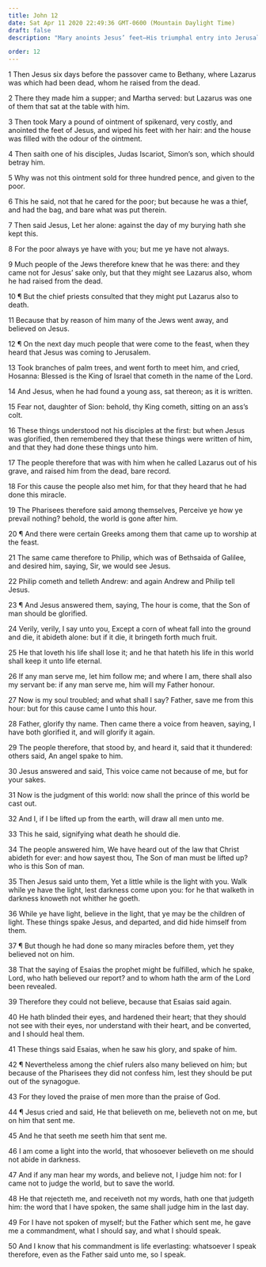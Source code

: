 ```yaml
---
title: John 12
date: Sat Apr 11 2020 22:49:36 GMT-0600 (Mountain Daylight Time)
draft: false
description: "Mary anoints Jesus’ feet—His triumphal entry into Jerusalem is recounted—He foretells His death—To receive Christ is to receive the Father."

order: 12
---
```

    
1 Then Jesus six days before the passover came to Bethany, where Lazarus was which had been dead, whom he raised from the dead.

2 There they made him a supper; and Martha served: but Lazarus was one of them that sat at the table with him.

3 Then took Mary a pound of ointment of spikenard, very costly, and anointed the feet of Jesus, and wiped his feet with her hair: and the house was filled with the odour of the ointment.

4 Then saith one of his disciples, Judas Iscariot, Simon’s son, which should betray him.

5 Why was not this ointment sold for three hundred pence, and given to the poor.

6 This he said, not that he cared for the poor; but because he was a thief, and had the bag, and bare what was put therein.

7 Then said Jesus, Let her alone: against the day of my burying hath she kept this.

8 For the poor always ye have with you; but me ye have not always.

9 Much people of the Jews therefore knew that he was there: and they came not for Jesus’ sake only, but that they might see Lazarus also, whom he had raised from the dead.

10 ¶ But the chief priests consulted that they might put Lazarus also to death.

11 Because that by reason of him many of the Jews went away, and believed on Jesus.

12 ¶ On the next day much people that were come to the feast, when they heard that Jesus was coming to Jerusalem.

13 Took branches of palm trees, and went forth to meet him, and cried, Hosanna: Blessed is the King of Israel that cometh in the name of the Lord.

14 And Jesus, when he had found a young ass, sat thereon; as it is written.

15 Fear not, daughter of Sion: behold, thy King cometh, sitting on an ass’s colt.

16 These things understood not his disciples at the first: but when Jesus was glorified, then remembered they that these things were written of him, and that they had done these things unto him.

17 The people therefore that was with him when he called Lazarus out of his grave, and raised him from the dead, bare record.

18 For this cause the people also met him, for that they heard that he had done this miracle.

19 The Pharisees therefore said among themselves, Perceive ye how ye prevail nothing? behold, the world is gone after him.

20 ¶ And there were certain Greeks among them that came up to worship at the feast.

21 The same came therefore to Philip, which was of Bethsaida of Galilee, and desired him, saying, Sir, we would see Jesus.

22 Philip cometh and telleth Andrew: and again Andrew and Philip tell Jesus.

23 ¶ And Jesus answered them, saying, The hour is come, that the Son of man should be glorified.

24 Verily, verily, I say unto you, Except a corn of wheat fall into the ground and die, it abideth alone: but if it die, it bringeth forth much fruit.

25 He that loveth his life shall lose it; and he that hateth his life in this world shall keep it unto life eternal.

26 If any man serve me, let him follow me; and where I am, there shall also my servant be: if any man serve me, him will my Father honour.

27 Now is my soul troubled; and what shall I say? Father, save me from this hour: but for this cause came I unto this hour.

28 Father, glorify thy name. Then came there a voice from heaven, saying, I have both glorified it, and will glorify it again.

29 The people therefore, that stood by, and heard it, said that it thundered: others said, An angel spake to him.

30 Jesus answered and said, This voice came not because of me, but for your sakes.

31 Now is the judgment of this world: now shall the prince of this world be cast out.

32 And I, if I be lifted up from the earth, will draw all men unto me.

33 This he said, signifying what death he should die.

34 The people answered him, We have heard out of the law that Christ abideth for ever: and how sayest thou, The Son of man must be lifted up? who is this Son of man.

35 Then Jesus said unto them, Yet a little while is the light with you. Walk while ye have the light, lest darkness come upon you: for he that walketh in darkness knoweth not whither he goeth.

36 While ye have light, believe in the light, that ye may be the children of light. These things spake Jesus, and departed, and did hide himself from them.

37 ¶ But though he had done so many miracles before them, yet they believed not on him.

38 That the saying of Esaias the prophet might be fulfilled, which he spake, Lord, who hath believed our report? and to whom hath the arm of the Lord been revealed.

39 Therefore they could not believe, because that Esaias said again.

40 He hath blinded their eyes, and hardened their heart; that they should not see with their eyes, nor understand with their heart, and be converted, and I should heal them.

41 These things said Esaias, when he saw his glory, and spake of him.

42 ¶ Nevertheless among the chief rulers also many believed on him; but because of the Pharisees they did not confess him, lest they should be put out of the synagogue.

43 For they loved the praise of men more than the praise of God.

44 ¶ Jesus cried and said, He that believeth on me, believeth not on me, but on him that sent me.

45 And he that seeth me seeth him that sent me.

46 I am come a light into the world, that whosoever believeth on me should not abide in darkness.

47 And if any man hear my words, and believe not, I judge him not: for I came not to judge the world, but to save the world.

48 He that rejecteth me, and receiveth not my words, hath one that judgeth him: the word that I have spoken, the same shall judge him in the last day.

49 For I have not spoken of myself; but the Father which sent me, he gave me a commandment, what I should say, and what I should speak.

50 And I know that his commandment is life everlasting: whatsoever I speak therefore, even as the Father said unto me, so I speak.
